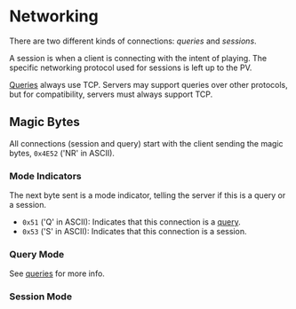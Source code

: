 # Networking

There are two different kinds of connections: *queries* and *sessions*.

A session is when a client is connecting with the intent of playing.
The specific networking protocol used for sessions is left up to the PV.

[Queries][queries] always use TCP. Servers may support queries over other 
protocols, but for compatibility, servers must always support TCP.


## Magic Bytes

All connections (session and query) start with the client sending the magic 
bytes, `0x4E52` ('NR' in ASCII).

### Mode Indicators

The next byte sent is a mode indicator, telling the server if this is a 
query or a session.

- `0x51` ('Q' in ASCII): Indicates that this connection is a [query][queries].
- `0x53` ('S' in ASCII): Indicates that this connection is a session.

### Query Mode

See [queries] for more info.

### Session Mode



[queries]: queries.md

